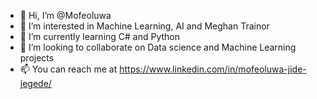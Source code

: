 - 👋 Hi, I’m @Mofeoluwa
- 👀 I’m interested in Machine Learning, AI and Meghan Trainor
- 🌱 I’m currently learning C# and Python
- 💞️ I’m looking to collaborate on Data science and Machine Learning projects
- 📫 You can reach me at https://www.linkedin.com/in/mofeoluwa-jide-jegede/

<!---
Mofeoluwa/Mofeoluwa is a ✨ special ✨ repository because its `README.md` (this file) appears on your GitHub profile.
You can click the Preview link to take a look at your changes.
--->
